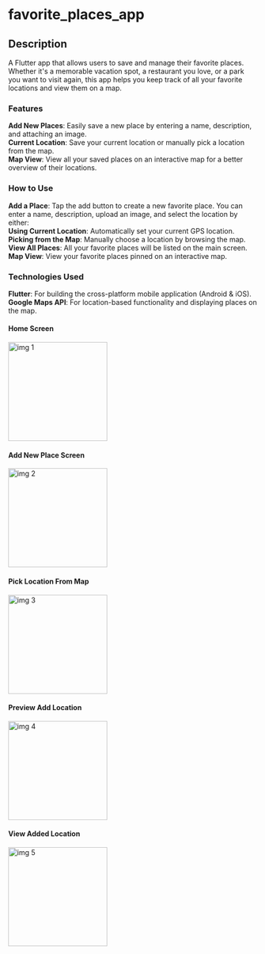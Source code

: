 # favorite_places_app

## Description

A Flutter app that allows users to save and manage their favorite places. Whether it's a memorable vacation spot, a restaurant you love, or a park you want to visit again, this app helps you keep track of all your favorite locations and view them on a map.

### Features

**Add New Places**: Easily save a new place by entering a name, description, and attaching an image.<br>
**Current Location**: Save your current location or manually pick a location from the map.<br>
**Map View**: View all your saved places on an interactive map for a better overview of their locations.<br>
### How to Use
**Add a Place**: Tap the add button to create a new favorite place. You can enter a name, description, upload an image, and select the location by either:<br>
**Using Current Location**: Automatically set your current GPS location.<br>
**Picking from the Map**: Manually choose a location by browsing the map.<br>
**View All Places**: All your favorite places will be listed on the main screen.<br>
**Map View**: View your favorite places pinned on an interactive map.<br>
### Technologies Used
**Flutter**: For building the cross-platform mobile application (Android & iOS).<br>
**Google Maps API**: For location-based functionality and displaying places on the map.<br>

#### Home Screen
<img src="https://github.com/user-attachments/assets/d0847f51-e45f-48e7-a04e-9781e4e9a03b" alt="img 1" width="200"/><br>
#### Add New Place Screen
<img src="https://github.com/user-attachments/assets/2b0e6d95-d40b-479f-bfcd-335d04984b2b" alt="img 2" width="200"/><br>
#### Pick Location From Map
<img src="https://github.com/user-attachments/assets/fe44bd64-a3bc-427c-802c-c886d1091faa" alt="img 3" width="200"/><br>
#### Preview Add Location
<img src="https://github.com/user-attachments/assets/15f1441e-270c-45c5-be73-7a195b4fe2c2" alt="img 4" width="200"/><br>
#### View Added Location
<img src="https://github.com/user-attachments/assets/46e5c0d2-9015-4e3e-b985-bc16a2b42948" alt="img 5" width="200"/>

